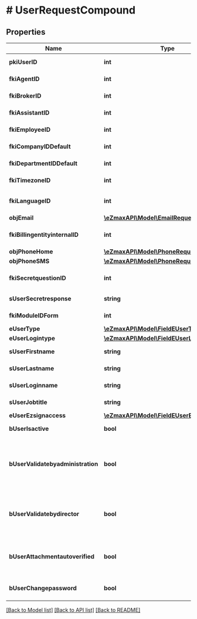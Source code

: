 # # UserRequestCompound

## Properties

Name | Type | Description | Notes
------------ | ------------- | ------------- | -------------
**pkiUserID** | **int** | The unique ID of the User | [optional]
**fkiAgentID** | **int** | The unique ID of the Agent. | [optional]
**fkiBrokerID** | **int** | The unique ID of the Broker. | [optional]
**fkiAssistantID** | **int** | The unique ID of the Assistant. | [optional]
**fkiEmployeeID** | **int** | The unique ID of the Employee. | [optional]
**fkiCompanyIDDefault** | **int** | The unique ID of the Company |
**fkiDepartmentIDDefault** | **int** | The unique ID of the Department |
**fkiTimezoneID** | **int** | The unique ID of the Timezone |
**fkiLanguageID** | **int** | The unique ID of the Language.  Valid values:  |Value|Description| |-|-| |1|French| |2|English| |
**objEmail** | [**\eZmaxAPI\Model\EmailRequestCompound**](EmailRequestCompound.md) |  |
**fkiBillingentityinternalID** | **int** | The unique ID of the Billingentityinternal. |
**objPhoneHome** | [**\eZmaxAPI\Model\PhoneRequestCompound**](PhoneRequestCompound.md) |  | [optional]
**objPhoneSMS** | [**\eZmaxAPI\Model\PhoneRequestCompound**](PhoneRequestCompound.md) |  | [optional]
**fkiSecretquestionID** | **int** | The unique ID of the Secretquestion.  Valid values:  |Value|Description| |-|-| |1|The name of the hospital in which you were born| |2|The name of your grade school| |3|The last name of your favorite teacher| |4|Your favorite sports team| |5|Your favorite TV show| |6|Your favorite movie| |7|The name of the street on which you grew up| |8|The name of your first employer| |9|Your first car| |10|Your favorite food| |11|The name of your first pet| |12|Favorite musician/band| |13|What instrument you play| |14|Your father&#39;s middle name| |15|Your mother&#39;s maiden name| |16|Name of your eldest child| |17|Your spouse&#39;s middle name| |18|Favorite restaurant| |19|Childhood nickname| |20|Favorite vacation destination| |21|Your boat&#39;s name| |22|Date of Birth (YYYY-MM-DD)| |22|Secret Code| |22|Your reference code| | [optional]
**sUserSecretresponse** | **string** | The answer to the Secretquestion | [optional]
**fkiModuleIDForm** | **int** | The unique ID of the Module | [optional]
**eUserType** | [**\eZmaxAPI\Model\FieldEUserType**](FieldEUserType.md) |  |
**eUserLogintype** | [**\eZmaxAPI\Model\FieldEUserLogintype**](FieldEUserLogintype.md) |  |
**sUserFirstname** | **string** | The first name of the user |
**sUserLastname** | **string** | The last name of the user |
**sUserLoginname** | **string** | The login name of the User. |
**sUserJobtitle** | **string** | The job title of the user | [optional]
**eUserEzsignaccess** | [**\eZmaxAPI\Model\FieldEUserEzsignaccess**](FieldEUserEzsignaccess.md) |  |
**bUserIsactive** | **bool** | Whether the User is active or not |
**bUserValidatebyadministration** | **bool** | Whether if the transactions in which the User is implicated must be validated by administrative personnel or not | [optional]
**bUserValidatebydirector** | **bool** | Whether if the transactions in which the User is implicated must be validated by a director or not | [optional]
**bUserAttachmentautoverified** | **bool** | Whether if Attachments uploaded by the User must be validated or not | [optional]
**bUserChangepassword** | **bool** | Whether if the User is forced to change its password | [optional]

[[Back to Model list]](../../README.md#models) [[Back to API list]](../../README.md#endpoints) [[Back to README]](../../README.md)
